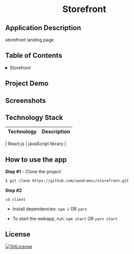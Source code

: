 <!-- PROJECT TITLE -->
  <h1 align="center">Storefront</h1>

## Application Description

storefront landing page

## Table of Contents

<details>
<summary>Storefront</summary>

- [Application Description](#application-description)
- [Table of Contents](#table-of-contents)
- [Screenshots](#screenshots)
- [Technology Stack](#technology-stack)
- [How to use the app](#how-to-use-the-app)
- [License](#license)

</details>

## Project Demo

<!--Explore the [App](..)-->

## Screenshots

## Technology Stack

| Technology | Description |
| ---------- | ----------- |

| React.js | javaScript library |

## How to use the app

**Step #1** - Clone the project

```bash
$ git clone https://github.com/sandramsc/storefront.git
```

**Step #2**

```
cd client
```

- Install dependencies: `npm i` OR `yarn`

- To start the webapp, run: `npm start` OR `yarn start`

## License

[![GitLicense](https://img.shields.io/badge/License-Apache-lime.svg)](https://github.com/sandramsc/storefront/blob/main/LICENSE)
